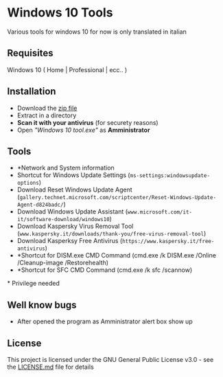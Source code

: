 # Windows 10 Tools
Various tools for windows 10 for now is only translated in italian

## Requisites

Windows 10 ( Home | Professional | ecc.. )

## Installation

- Download the [zip file](compiled)
- Extract in a directory
- **Scan it with your antivirus** (for securety reasons)
- Open *"Windows 10 tool.exe"* as **Amministrator**

## Tools

- \*Network and System information
-  Shortcut for Windows Update Settings (`ms-settings:windowsupdate-options`)
-  Download Reset Windows Update Agent (`gallery.technet.microsoft.com/scriptcenter/Reset-Windows-Update-Agent-d824badc/`)
-  Download Windows Update Assistant (`www.microsoft.com/it-it/software-download/windows10`)
-  Download Kaspersky Virus Removal Tool (`www.kaspersky.it/downloads/thank-you/free-virus-removal-tool`)
-  Download Kasperksy Free Antivirus (`https://www.kaspersky.it/free-antivirus`)
- \*Shortcut for DISM.exe CMD Command (cmd.exe /k DISM.exe /Online /Cleanup-image /Restorehealth)
- \*Shortcut for SFC CMD Command (cmd.exe /k sfc /scannow)

\* Privilege needed

## Well know bugs

- After opened the program as Amministrator alert box show up

## License

This project is licensed under the GNU General Public License v3.0 - see the [LICENSE.md](LICENSE.md) file for details
